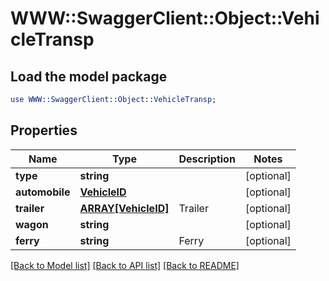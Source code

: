 # WWW::SwaggerClient::Object::VehicleTransp

## Load the model package
```perl
use WWW::SwaggerClient::Object::VehicleTransp;
```

## Properties
Name | Type | Description | Notes
------------ | ------------- | ------------- | -------------
**type** | **string** |  | [optional] 
**automobile** | [**VehicleID**](VehicleID.md) |  | [optional] 
**trailer** | [**ARRAY[VehicleID]**](VehicleID.md) | Trailer | [optional] 
**wagon** | **string** |  | [optional] 
**ferry** | **string** | Ferry | [optional] 

[[Back to Model list]](../README.md#documentation-for-models) [[Back to API list]](../README.md#documentation-for-api-endpoints) [[Back to README]](../README.md)


